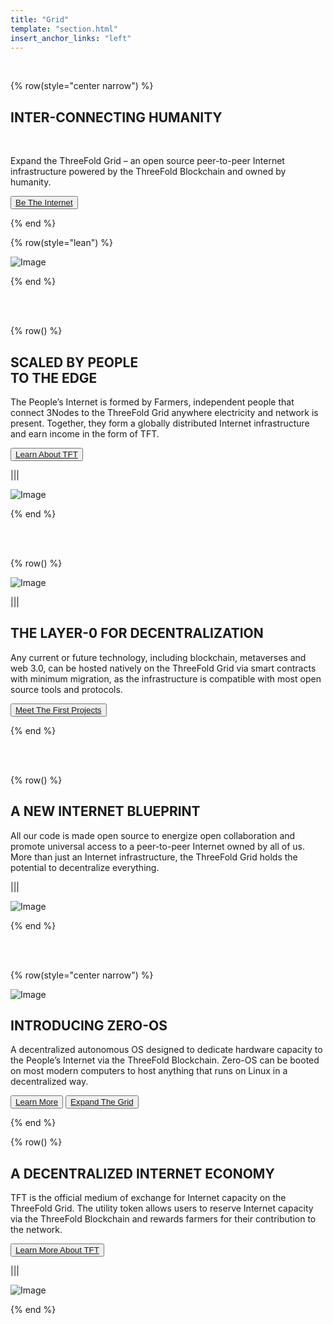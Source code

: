 ```yaml
---
title: "Grid"
template: "section.html"
insert_anchor_links: "left"
---
```


<br>


{% row(style="center narrow") %}

## **INTER-CONNECTING HUMANITY**

<br>

Expand the ThreeFold Grid – an open source peer-to-peer Internet infrastructure powered by the ThreeFold Blockchain and owned by humanity.


<button>[Be The Internet](/farm)</button>

{% end %}

{% row(style="lean") %}

![Image](/images/gride_header.png#mx-auto)

{% end %}

<br>
<br>

{% row() %}

## SCALED BY PEOPLE <br> TO THE EDGE

The People’s Internet is formed by Farmers, independent people that connect 3Nodes to the ThreeFold Grid anywhere electricity and network is present. Together, they form a globally distributed Internet infrastructure and earn income in the form of TFT.

<button>[Learn About TFT](/tft)</button>

|||

![Image](/images/grid_scaled.png)

{% end %}


<br>
<br>

{% row() %}

![Image](/images/grid_people.jpg)

|||

## THE LAYER-0 FOR DECENTRALIZATION

Any current or future technology, including blockchain, metaverses and web 3.0, can be hosted natively on the ThreeFold Grid via smart contracts with minimum migration, as the infrastructure is compatible with most open source tools and protocols.

<button>[Meet The First Projects](/partners)</button>


{% end %}


<br>
<br>

{% row() %}

## A NEW INTERNET BLUEPRINT

All our code is made open source to energize open collaboration and promote universal access to a peer-to-peer Internet owned by all of us. More than just an Internet infrastructure, the ThreeFold Grid holds the potential to decentralize everything.


|||

![Image](/images/grid_new_internet.jpg)

{% end %}


<br>
<br>


{% row(style="center narrow") %}

![Image](/images/zero_os.png#medium)

## **INTRODUCING ZERO-OS**

A decentralized autonomous OS designed to dedicate hardware capacity to the People’s Internet via the ThreeFold Blockchain. Zero-OS can be booted on most modern computers to host anything that runs on Linux in a decentralized way.


<button>[Learn More](https://library.threefold.me/info/threefold#/technology/threefold__technology)</button>
<button>[Expand The Grid](/farm)</button>

{% end %}

{% row() %}

## A DECENTRALIZED INTERNET ECONOMY

TFT is the official medium of exchange for Internet capacity on the ThreeFold Grid. The utility token allows users to reserve Internet capacity via the ThreeFold Blockchain and rewards farmers for their contribution to the network.

<button>[Learn More About TFT](/tft)</button>

|||

![Image](/images/grid_decenter.jpg)

{% end %}






